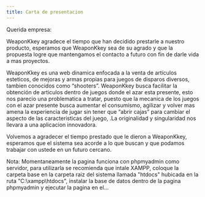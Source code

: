 ```yaml
---
title: Carta de presentacion
---
```

Querida empresa: 

WeaponKkey agradece el tiempo que han decidido prestarle a nuestro producto, esperamos que WeaponKkey sea de su agrado y que la propuesta logre que mantengamos el contacto a futuro con fin de darle vida a mas proyectos.

WeaponKkey es una web dinamica enfocada a la venta de artículos esteticos, de mejoras y armas propias para juegos de disparos diversos, tambien conocidos como “shooters”. WeaponKkey busca facilitar la obtención de articulos dentro de juegos donde el azar esta presente, esto nos parecio una problematica a tratar, puesto que la mecanica de los juegos con el azar presente busca aumentar el consumismo, agilizar y volver mas amena la experiencia de jugar sin tener que “abrir cajas” para cambiar el aspecto de las caracteristicas del juego, .La originalidad y singularidad nos llevara a una aplicacion innovadora. 

Volvemos a agradecer el tiempo prestado que le dieron a WeaponKkey, esperamos que el sistema sea acorde a lo que buscan y que podamos trabajar con ustede en un futuro cercano.

Nota:
Momentaneamente la pagina funciona con phpmyadmin como servidor, para utilizarla se recomienda que intale XAMPP, coloque la carpeta base en la carpeta raiz del sistema llamada "htdocs" hubicada en la ruta "C:\xampp\htdocs", instalar la base de datos dentro de la pagina phpmyadmin y ejecutar la pagina en el...
